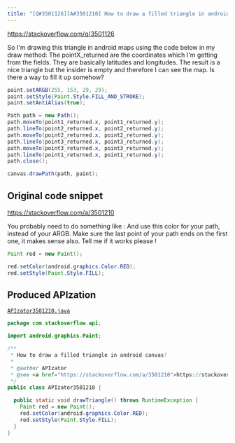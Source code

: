 ```yaml
---
title: "[Q#3501126][A#3501210] How to draw a filled triangle in android canvas?"
---
```


https://stackoverflow.com/q/3501126

So I'm drawing this triangle in android maps using the code below in my draw method:
The pointX_returned are the coordinates which I'm getting from the fields. They are basically latitudes and longitudes.
The result is a nice triangle but the insider is empty and therefore I can see the map. Is there a way to fill it up somehow?


```java
paint.setARGB(255, 153, 29, 29);
paint.setStyle(Paint.Style.FILL_AND_STROKE);
paint.setAntiAlias(true);

Path path = new Path();
path.moveTo(point1_returned.x, point1_returned.y);
path.lineTo(point2_returned.x, point2_returned.y);
path.moveTo(point2_returned.x, point2_returned.y);
path.lineTo(point3_returned.x, point3_returned.y);
path.moveTo(point3_returned.x, point3_returned.y);
path.lineTo(point1_returned.x, point1_returned.y);
path.close();

canvas.drawPath(path, paint);
```


## Original code snippet

https://stackoverflow.com/a/3501210

You probably need to do something like :
And use this color for your path, instead of your ARGB. Make sure the last point of your path ends on the first one, it makes sense also.
Tell me if it works please !

```java
Paint red = new Paint();

red.setColor(android.graphics.Color.RED);
red.setStyle(Paint.Style.FILL);
```

## Produced APIzation

[`APIzator3501210.java`](/data/search/java/APIzator3501210.java)

```java
package com.stackoverflow.api;

import android.graphics.Paint;

/**
 * How to draw a filled triangle in android canvas?
 *
 * @author APIzator
 * @see <a href="https://stackoverflow.com/a/3501210">https://stackoverflow.com/a/3501210</a>
 */
public class APIzator3501210 {

  public static void drawTriangle() throws RuntimeException {
    Paint red = new Paint();
    red.setColor(android.graphics.Color.RED);
    red.setStyle(Paint.Style.FILL);
  }
}
```